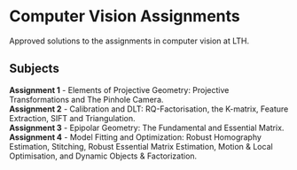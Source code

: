 # Computer Vision Assignments
Approved solutions to the assignments in computer vision at LTH.

## Subjects
__Assignment 1__ - Elements of Projective Geometry: Projective Transformations and The Pinhole Camera.  
__Assignment 2__ - Calibration and DLT: RQ-Factorisation, the K-matrix, Feature Extraction, SIFT and Triangulation.  
__Assignment 3__ - Epipolar Geometry: The Fundamental and Essential Matrix.  
__Assignment 4__ - Model Fitting and Optimization: Robust Homography Estimation, Stitching, Robust Essential Matrix Estimation, Motion & Local Optimisation, and Dynamic Objects & Factorization.  
